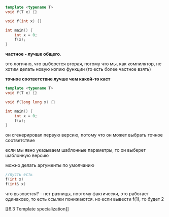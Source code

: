 ```cpp
template <typename T>
void f(T x) {}

void f(int x) {}

int main() {
	int x = 0;
	f(x);
}
```

**частное - лучше общего**.

это логично, что выберется вторая, потому что мы, как компилятор, не хотим делать новую копию функции (то есть более частное взять)

**точное соответствие лучше чем какой-то каст**

```cpp
template <typename T>
void f(T x) {}

void f(long long x) {}

int main() {
	int x = 0;
	f(x);
}
```

он сгенерировал первую версию, потому что он может выбрать точное соответствие 

если мы явно указываем шаблонные параметры, то он выберет шаблонную версию

можно делать аргументы по умолчанию

```cpp
//пусть есть 
f(int x)
f(int& x)
```
что вызовется? - нет разницы, поэтому фактически, это работает одинаково, то есть ссылки понижаются.
но если вывести f(1), то будет 2

[[6.3 Template specialization]]
